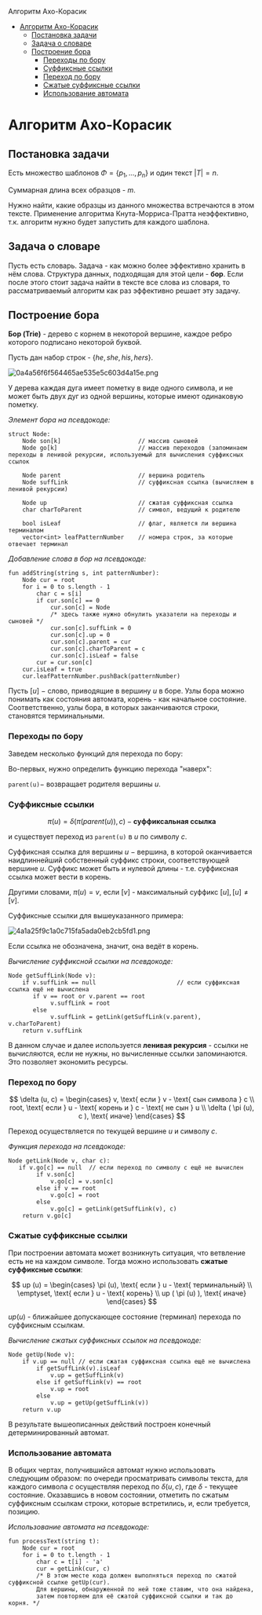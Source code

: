 Алгоритм Ахо-Корасик

- [Алгоритм Ахо-Корасик](#алгоритм-ахо-корасик)
  - [Постановка задачи](#постановка-задачи)
  - [Задача о словаре](#задача-о-словаре)
  - [Построение бора](#построение-бора)
    - [Переходы по бору](#переходы-по-бору)
    - [Суффиксные ссылки](#суффиксные-ссылки)
    - [Переход по бору](#переход-по-бору)
    - [Сжатые суффиксные ссылки](#сжатые-суффиксные-ссылки)
    - [Использование автомата](#использование-автомата)

# Алгоритм Ахо-Корасик

## Постановка задачи

Есть множество шаблонов $\Phi = \{ p_1, \dots, p_n \}$ и один текст $|T| = n$.

Суммарная длина всех образцов - $m$.

Нужно найти, какие образцы из данного множества встречаются в этом тексте. Применение алгоритма Кнута-Морриса-Пратта неэффективно, т.к. алгоритм нужно будет запустить для каждого шаблона.

## Задача о словаре

Пусть есть словарь. Задача - как можно более эффективно хранить в нём слова. Структура данных, подходящая для этой цели - **бор**.
Если после этого стоит задача найти в тексте все слова из словаря, то рассматриваемый алгоритм как раз эффективно решает эту задачу.

## Построение бора

**Бор (Trie)** - дерево с корнем в некоторой вершине, каждое ребро которого подписано некоторой буквой.

Пусть дан набор строк - $\{ he, she, his, hers \}$.

![0a4a56f6f564465ae535e5c603d4a15e.png](/_resources/525249fdbb3048389cedefda6425c034.png)

У дерева каждая дуга имеет пометку в виде одного символа, и не может быть двух дуг из одной вершины, которые имеют одинаковую пометку.

_Элемент бора на псевдокоде:_

```
struct Node:
    Node son[k]                      // массив сыновей
    Node go[k]                       // массив переходов (запоминаем переходы в ленивой рекурсии, используемый для вычисления суффиксных ссылок
    
    Node parent                      // вершина родитель
    Node suffLink                    // суффиксная ссылка (вычисляем в ленивой рекурсии)
    
    Node up                          // сжатая суффиксная ссылка
    char charToParent                // символ, ведущий к родителю
    
    bool isLeaf                      // флаг, является ли вершина терминалом
    vector<int> leafPatternNumber    // номера строк, за которые отвечает терминал
```

_Добавление слова в бор на псевдокоде:_

```
fun addString(string s, int patternNumber):
    Node cur = root
    for i = 0 to s.length - 1
        char c = s[i]
        if cur.son[c] == 0
            cur.son[c] = Node
            /* здесь также нужно обнулить указатели на переходы и сыновей */
            cur.son[c].suffLink = 0
            cur.son[c].up = 0
            cur.son[c].parent = cur
            cur.son[c].charToParent = c
            cur.son[c].isLeaf = false
        cur = cur.son[c]
    cur.isLeaf = true
    cur.leafPatternNumber.pushBack(patternNumber)
```

Пусть $[u]$ − слово, приводящие в вершину $u$ в боре. Узлы бора можно понимать как состояния автомата, корень - как начальное состояние. Соответственно, узлы бора, в которых заканчиваются строки, становятся терминальными.

### Переходы по бору

Заведем несколько функций для перехода по бору:

Во-первых, нужно определить функцию перехода "наверх":

`parent(u)`− возвращает родителя вершины $u$.

### Суффиксные ссылки

$$
\pi (u) = \delta ( \pi ( parent (u) ), c ) - \textbf{суффиксальная ссылка}
$$

и существует переход из `parent(u)` в $u$ по символу $c$.

Суффиксная ссылка для вершины $u$ − вершина, в которой оканчивается наидлиннейший собственный суффикс строки, соответствующей вершине $u$. Суффикс может быть и нулевой длины - т.е. суффиксная ссылка может вести в корень.

Другими словами, $\pi (u) = v$, если $[v]$ - максимальный суффикс $[u], [u] \ne [v]$.

Суффиксные ссылки для вышеуказанного примера:

![4a1a25f9c1a0c715fa5ada0eb2cb5fd1.png](/_resources/8242fcf0df6c4b2dab4f3f9f50707b36.png)

Если ссылка не обозначена, значит, она ведёт в корень.

_Вычисление суффиксной ссылки на псевдокоде:_

```
Node getSuffLink(Node v):
    if v.suffLink == null                       // если суффиксная ссылка ещё не вычислена
       if v == root or v.parent == root
            v.suffLink = root
       else
            v.suffLink = getLink(getSuffLink(v.parent), v.charToParent)
    return v.suffLink
```

В данном случае и далее используется **ленивая рекурсия** - ссылки не вычисляются, если не нужны, но вычисленные ссылки запоминаются. Это позволяет экономить ресурсы.

### Переход по бору

$$
\delta (u, c) =
\begin{cases}
    v, \text{ если } v - \text{ сын символа } c \\
    root, \text{ если } u - \text{ корень и } c - \text{ не сын } u \\
    \delta ( \pi (u), c ), \text{ иначе}
\end{cases}
$$

Переход осуществляется по текущей вершине $u$ и символу $c$.

_Функция перехода на псевдокоде:_

```
Node getLink(Node v, char c): 
   if v.go[c] == null  // если переход по символу c ещё не вычислен
        if v.son[c]
            v.go[c] = v.son[c]
        else if v == root 
            v.go[c] = root 
        else 
            v.go[c] = getLink(getSuffLink(v), c)
    return v.go[c]
```

### Сжатые суффиксные ссылки

При построении автомата может возникнуть ситуация, что ветвление есть не на каждом символе. Тогда можно использовать **сжатые суффиксные ссылки**:

$$
up (u) =
\begin{cases}
    \pi (u), \text{ если } u - \text{ терминальный} \\
    \emptyset, \text{ если } u - \text{ корень} \\
    up ( \pi (u) ), \text{ иначе}
\end{cases}
$$

$up(u)$ - ближайшее допускающее состояние (терминал) перехода по суффиксным ссылкам.

_Вычисление сжатых суффиксных ссылок на псевдокоде:_

```
Node getUp(Node v):
    if v.up == null // если сжатая суффиксная ссылка ещё не вычислена
        if getSuffLink(v).isLeaf
            v.up = getSuffLink(v)
        else if getSuffLink(v) == root
            v.up = root
        else 
            v.up = getUp(getSuffLink(v))
    return v.up
```

В результате вышеописанных действий построен конечный детерминированный автомат.

### Использование автомата

В общих чертах, получившийся автомат нужно использовать следующим образом: по очереди просматривать символы текста, для каждого символа $c$ осуществляя переход по $\delta (u, c)$, где $\delta$ - текущее состояние. Оказавшись в новом состоянии, отметить по сжатым суффиксным ссылкам строки, которые встретились, и, если требуется, позицию.

_Использование автомата на псевдокоде:_

```
fun processText(string t):   
    Node cur = root
    for i = 0 to t.length - 1 
        char c = t[i] - 'a'
        cur = getLink(cur, c)
        /* В этом месте кода должен выполняться переход по сжатой суффиксной ссылке getUp(cur). 
        Для вершины, обнаруженной по ней тоже ставим, что она найдена, 
        затем повторяем для её сжатой суффиксной ссылки и так до корня. */

```